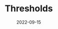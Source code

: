 ---
title: Thresholds
date: 2022-09-15
status:
notes: 09-15-22-colloq.pdf
code:
site:
paper: At the MIT Math Colloquium. The proof was discussed in more detail in the following day's <a href="https://sanjanad1024.github.io/assets/pdf/seminar_notes/09-16-22-sem.pdf" target="_blank">combinatorics seminar</a>.
presenters: Jinyoung Park
series: Combinatorics 
---